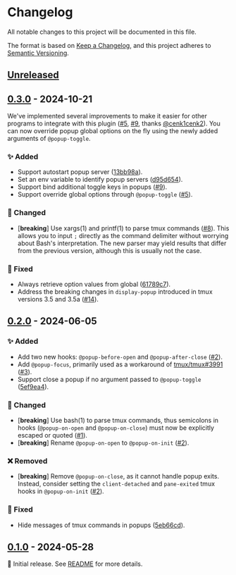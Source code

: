 # Changelog

All notable changes to this project will be documented in this file.

The format is based on [Keep a Changelog](https://keepachangelog.com/en/1.1.0/), and this project
adheres to [Semantic Versioning](https://semver.org/spec/v2.0.0.html).

<!--
Here's a template for each release section. This file should only include changes that are
noticeable to end-users since the last release. For developers, this project follows
[Conventional Commits](https://www.conventionalcommits.org/en/v1.0.0/) to track changes.

## [1.0.0] - YYYY-MM-DD

### ✨ Added

- [**breaking**] Always place breaking changes at the top.
- Append other changes in chronological order under the relevant subsections.

### 🔧 Changed

### 🗑️ Deprecated

### ❌ Removed

### 🐛 Fixed

### 🔒 Security

[1.0.0]: https://github.com/user/repo/compare/v0.0.0..v1.0.0
-->

## [Unreleased]

## [0.3.0] - 2024-10-21

We've implemented several improvements to make it easier for other programs to integrate with this
plugin ([#5](https://github.com/loichyan/tmux-toggle-popup/pull/5),
[#9](https://github.com/loichyan/tmux-toggle-popup/pull/9), thanks
[@cenk1cenk2](https://github.com/cenk1cenk2)). You can now override popup global options on the fly
using the newly added arguments of `@popup-toggle`.

### ✨ Added

- Support autostart popup server
  ([13bb98a](https://github.com/loichyan/tmux-toggle-popup/commit/13bb98a31debe4d7ca62b2f05e1401d93af53e23)).
- Set an env variable to identify popup servers
  ([d95d654](https://github.com/loichyan/tmux-toggle-popup/commit/d95d654f3eee8f1b9e86ebc000a9718305a442ce)).
- Support bind additional toggle keys in popups
  ([#9](https://github.com/loichyan/tmux-toggle-popup/pull/9)).
- Support override global options through `@popup-toggle`
  ([#5](https://github.com/loichyan/tmux-toggle-popup/pull/5)).

### 🔧 Changed

- [**breaking**] Use xargs(1) and printf(1) to parse tmux commands
  ([#8](https://github.com/loichyan/tmux-toggle-popup/pull/8)). This allows you to input `;`
  directly as the command delimiter without worrying about Bash's interpretation. The new parser may
  yield results that differ from the previous version, although this is usually not the case.

### 🐛 Fixed

- Always retrieve option values from global
  ([61789c7](https://github.com/loichyan/tmux-toggle-popup/commit/61789c7b22fc6428a3248575503d65d88841de73)).
- Address the breaking changes in `display-popup` introduced in tmux versions 3.5 and 3.5a
  ([#14](https://github.com/loichyan/tmux-toggle-popup/pull/14)).

## [0.2.0] - 2024-06-05

### ✨ Added

- Add two new hooks: `@popup-before-open` and `@popup-after-close`
  ([#2](https://github.com/loichyan/tmux-toggle-popup/pull/2)).
- Add `@popup-focus`, primarily used as a workaround of
  [tmux/tmux#3991](https://github.com/tmux/tmux/issues/3991)
  ([#3](https://github.com/loichyan/tmux-toggle-popup/pull/3)).
- Support close a popup if no argument passed to `@popup-toggle`
  ([5ef9ea4](https://github.com/loichyan/tmux-toggle-popup/commit/5ef9ea4d5c103ff8786722221eca939ef3dc1ea5)).

### 🔧 Changed

- [**breaking**] Use bash(1) to parse tmux commands, thus semicolons in hooks (`@popup-on-open` and
  `@popup-on-close`) must now be explicitly escaped or quoted
  ([#1](https://github.com/loichyan/tmux-toggle-popup/pull/1)).
- [**breaking**] Rename `@popup-on-open` to `@popup-on-init`
  ([#2](https://github.com/loichyan/tmux-toggle-popup/pull/2)).

### ❌ Removed

- [**breaking**] Remove `@popup-on-close`, as it cannot handle popup exits. Instead, consider
  setting the `client-detached` and `pane-exited` tmux hooks in `@popup-on-init`
  ([#2](https://github.com/loichyan/tmux-toggle-popup/pull/2)).

### 🐛 Fixed

- Hide messages of tmux commands in popups
  ([5eb66cd](https://github.com/loichyan/tmux-toggle-popup/commit/5eb66cd17ddaa030d4ea675513322aa1702d92c8)).

## [0.1.0] - 2024-05-28

🎉 Initial release. See
[README](https://github.com/loichyan/tmux-toggle-popup/blob/v0.1.0/README.md) for more details.

[Unreleased]: https://github.com/loichyan/tmux-toggle-popup/compare/v0.3.0..HEAD
[0.3.0]: https://github.com/loichyan/tmux-toggle-popup/compare/v0.2.0..v0.3.0
[0.2.0]: https://github.com/loichyan/tmux-toggle-popup/compare/v0.1.0..v0.2.0
[0.1.0]: https://github.com/loichyan/tmux-toggle-popup/releases/tag/v0.1.0
